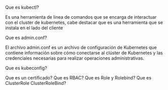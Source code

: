 Que es kubectl?

Es una herramienta de linea de comandos que se encarga de interactuar con el cluster de kubernetes, cabe destacar que es una herramienta que se instala en el lado del cliente 

Que es admin.conf?

El archivo admin.conf es un archivo de configuración de Kubernetes que contiene información sobre cómo conectarse al clúster de Kubernetes y las credenciales necesarias para realizar operaciones administrativas.

Que es kubeconfig?



Que es un certificado?
Que es RBAC?
Que es Role y  Rolebind?
Que es ClusterRole ClusterRoleBind?

